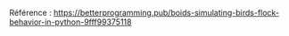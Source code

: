 Référence : https://betterprogramming.pub/boids-simulating-birds-flock-behavior-in-python-9fff99375118
